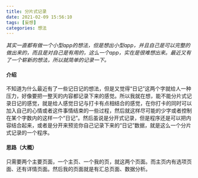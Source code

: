 ```yaml
---
title: 分片式记录
date: 2021-02-09 15:56:10
tags: [妄想]
categories: 想法
---
```

*其实一直都有做一个小型app的想法，但是想出小型app，并且自己是可以完整的做出来的，而且是对自己是有用的，这么一个app，实在是很难想出来。最近又有了一个崭新的想法，所以就简单的记录一下。*

#### 介绍
不知道为什么最近有了一些记日记的想法，但是又觉得“日记”这两个字就给人一种压力，好像要把一整天的内容都记录下来的感觉。所以我就在想，能不能分片式记录日记的感觉，就是给人感觉日记与打卡有点相结合的感觉，在你打卡的同时可以加入自己的心情或者这件事情结束的一些过程，然后就这样尽可能的少字或者控制在某个字数内的这样一个“日记”。然后虽说是分开式记录，但是程序还是可以把内容结合起来，或者是分开来预览你自己记录下来的“日记”数据，就是这么一个分片式记录的一个程序。

#### 思路（大概）
只需要两个主要页面，一个主页、一个我的页，就这两个页面。而主页内有选项页面、还有详情页面。然后我的页面就是有汇总页面、数据分析。                                                                            